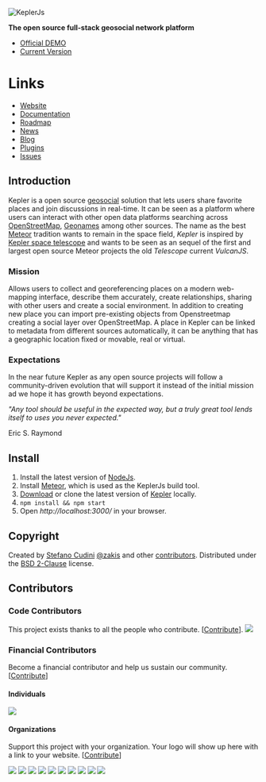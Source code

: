 ![KeplerJs](keplerjs.png) 

**The open source full-stack geosocial network platform**

* [Official DEMO](https://demo.keplerjs.io/)
* [Current Version](https://github.com/Keplerjs/Kepler/releases)

# Links

* [Website](https://keplerjs.io/)
* [Documentation](https://docs.keplerjs.io/)
* [Roadmap](https://bit.ly/KeplerJsRoadmap)
* [News](https://twitter.com/Kepler_JS)
* [Blog](https://blog.keplerjs.io)
* [Plugins](https://atmospherejs.com/keplerjs) 
* [Issues](https://github.com/keplerjs/kepler/issues)


## Introduction
Kepler is a open source [geosocial](https://en.wikipedia.org/wiki/Geosocial_networking) solution that lets users share favorite places and join discussions in real-time. It can be seen as a platform where users can interact with other open data platforms searching across [OpenStreetMap](https://www.openstreetmap.org/about), [Geonames](https://www.geonames.org/) among other sources.
The name as the best [Meteor](https://www.meteor.com/) tradition wants to remain in the space field, *Kepler* is inspired by [Kepler space telescope](https://en.wikipedia.org/wiki/Kepler_Mission) and wants to be seen as an sequel of the first and largest open source Meteor projects the old *Telescope* current *VulcanJS*.

### Mission
Allows users to collect and georeferencing places on a modern web-mapping interface, describe them accurately, create relationships, sharing with other users and create a social environment. In addition to creating new place you can import pre-existing objects from Openstreetmap creating a social layer over OpenStreetMap.
A place in Kepler can be linked to metadata from different sources automatically, it can be anything that has a geographic location fixed or movable, real or virtual.

### Expectations
In the near future Kepler as any open source projects will follow a community-driven evolution that will support it instead of the initial mission ad we hope it has growth beyond expectations.

*"Any tool should be useful in the expected way, but a truly great tool lends itself to uses you never expected."*

Eric S. Raymond

## Install
1. Install the latest version of [NodeJs](https://nodejs.org).
2. Install [Meteor](https://www.meteor.com/install), which is used as the KeplerJs build tool.
3. [Download](https://github.com/Keplerjs/Kepler/releases) or clone the latest version of [Kepler](https://github.com/Keplerjs/Kepler) locally.
4. ```npm install && npm start ```
5. Open *http://localhost:3000/* in your browser.


## Copyright
Created by [Stefano Cudini](https://github.com/stefanocudini) [@zakis](https://twitter.com/zakis) and other [contributors](https://github.com/Keplerjs/Kepler/graphs/contributors).
Distributed under the [BSD 2-Clause](https://opensource.org/licenses/BSD-2-Clause) license.


## Contributors

### Code Contributors

This project exists thanks to all the people who contribute. [[Contribute](CONTRIBUTING.md)].
<a href="https://github.com/Keplerjs/Kepler/graphs/contributors"><img src="https://opencollective.com/keplerjs/contributors.svg?width=890&button=false" /></a>

### Financial Contributors

Become a financial contributor and help us sustain our community. [[Contribute](https://opencollective.com/keplerjs/contribute)]

#### Individuals

<a href="https://opencollective.com/keplerjs"><img src="https://opencollective.com/keplerjs/individuals.svg?width=890"></a>

#### Organizations

Support this project with your organization. Your logo will show up here with a link to your website. [[Contribute](https://opencollective.com/keplerjs/contribute)]

<a href="https://opencollective.com/keplerjs/organization/0/website"><img src="https://opencollective.com/keplerjs/organization/0/avatar.svg"></a>
<a href="https://opencollective.com/keplerjs/organization/1/website"><img src="https://opencollective.com/keplerjs/organization/1/avatar.svg"></a>
<a href="https://opencollective.com/keplerjs/organization/2/website"><img src="https://opencollective.com/keplerjs/organization/2/avatar.svg"></a>
<a href="https://opencollective.com/keplerjs/organization/3/website"><img src="https://opencollective.com/keplerjs/organization/3/avatar.svg"></a>
<a href="https://opencollective.com/keplerjs/organization/4/website"><img src="https://opencollective.com/keplerjs/organization/4/avatar.svg"></a>
<a href="https://opencollective.com/keplerjs/organization/5/website"><img src="https://opencollective.com/keplerjs/organization/5/avatar.svg"></a>
<a href="https://opencollective.com/keplerjs/organization/6/website"><img src="https://opencollective.com/keplerjs/organization/6/avatar.svg"></a>
<a href="https://opencollective.com/keplerjs/organization/7/website"><img src="https://opencollective.com/keplerjs/organization/7/avatar.svg"></a>
<a href="https://opencollective.com/keplerjs/organization/8/website"><img src="https://opencollective.com/keplerjs/organization/8/avatar.svg"></a>
<a href="https://opencollective.com/keplerjs/organization/9/website"><img src="https://opencollective.com/keplerjs/organization/9/avatar.svg"></a>
